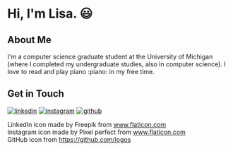 # Hi, I'm Lisa. :smiley:

## About Me
I'm a computer science graduate student at the University of Michigan (where I completed my undergraduate studies, also in computer science). I love to read and play piano :piano: in my free time.

## Get in Touch
[![linkedin](https://user-images.githubusercontent.com/39270614/89308967-dcdddd00-d640-11ea-9fb5-22fca46d608a.png)][1] 
[![instagram](https://user-images.githubusercontent.com/39270614/89309320-40680a80-d641-11ea-94be-bd8d00f9fbd1.png)][2]
[![github](https://user-images.githubusercontent.com/39270614/89455456-5b657800-d730-11ea-8d05-4721b673d913.png)][3]  

LinkedIn icon made by Freepik from www.flaticon.com   
Instagram icon made by Pixel perfect from www.flaticon.com  
GitHub icon from https://github.com/logos

[1]: https://www.linkedin.com/in/juyoungkim-lisa/
[2]: https://www.instagram.com/kimjuyounglisa/  
[3]: https://github.com/kimjuyounglisa
